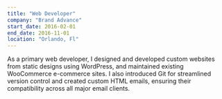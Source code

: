 ```yaml
---
title: "Web Developer"
company: "Brand Advance"
start_date: 2016-02-01
end_date: 2016-11-01
location: "Orlando, Fl"
---
```


As a primary web developer, I designed and developed custom websites from static designs using WordPress, and maintained existing WooCommerce e-commerce sites. I also introduced Git for streamlined version control and created custom HTML emails, ensuring their compatibility across all major email clients.
